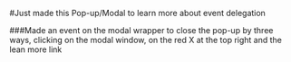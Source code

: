 #Just made this Pop-up/Modal to learn more about event delegation

###Made an event on the modal wrapper to close the pop-up by three ways, clicking on the modal window, on the red X at the top right and the lean more link